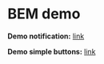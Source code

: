 # BEM demo

**Demo notification:** [link](https://ngodinhtri.github.io/BEM_practice/Demo%20notification/index.html)

**Demo simple buttons:** [link](https://ngodinhtri.github.io/BEM_practice/Demo%20simple%20buttons/index.html)
